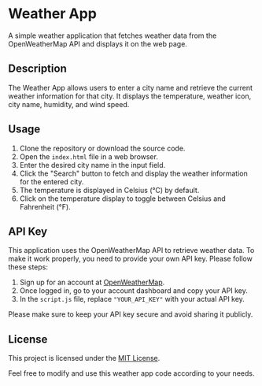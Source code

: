 # Weather App

A simple weather application that fetches weather data from the OpenWeatherMap API and displays it on the web page.

## Description

The Weather App allows users to enter a city name and retrieve the current weather information for that city. It displays the temperature, weather icon, city name, humidity, and wind speed.

## Usage

1. Clone the repository or download the source code.
2. Open the `index.html` file in a web browser.
3. Enter the desired city name in the input field.
4. Click the "Search" button to fetch and display the weather information for the entered city.
5. The temperature is displayed in Celsius (°C) by default.
6. Click on the temperature display to toggle between Celsius and Fahrenheit (°F).

## API Key

This application uses the OpenWeatherMap API to retrieve weather data. To make it work properly, you need to provide your own API key. Please follow these steps:

1. Sign up for an account at [OpenWeatherMap](https://openweathermap.org/).
2. Once logged in, go to your account dashboard and copy your API key.
3. In the `script.js` file, replace `"YOUR_API_KEY"` with your actual API key.

Please make sure to keep your API key secure and avoid sharing it publicly.

## License

This project is licensed under the [MIT License](LICENSE).

Feel free to modify and use this weather app code according to your needs.

